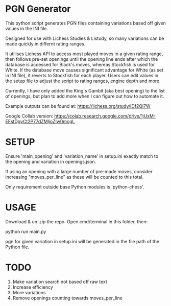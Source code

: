 # PGN Generator

This python script generates PGN files containing variations based off given values in the INI file. 

Designed for use with Lichess Studies & Listudy, so many variations can be made quickly in differnt rating ranges.

It utilises Lichess API to access most played moves in a given rating range, then follows pre-set openings until the opening line ends after which the database is accessed for Black's moves, whereas Stockfish is used for White.  If the database move causes significant advantage for White (as set in INI file), it reverts to Stockfish for each player. Users can edit values in the setup file to adjust the script to rating ranges, engine depth and more.

Currently, I have only added the King's Gambit (aka best opening) to the list of openings, but plan to add more when I can figure out how to automate it.

Example outputs can be found at: https://lichess.org/study/IDf2Qi7W

Google Collab version: https://colab.research.google.com/drive/1jUxM-EFstDgyCt2P77dZMljoZlw0mcgL


# SETUP

Ensure 'main_opening' and 'variation_name' in setup.ini exactly match to the opening and variation in openings.json.

If using an opening with a large number of pre-made moves, consider increasing "moves_per_line" as these will be counted to this total.

Only requirement outside base Python modules is 'python-chess'.

# USAGE

Download & un-zip the repo. Open cmd/terminal in this folder, then:

python run main.py

pgn for given variation in setup.ini will be generated in the file path of the Python file.



# TODO 

1. Make variation search not based off raw text 
2. Increase efficiency 
3. More variations
4. Remove openings counting towards moves_per_line
